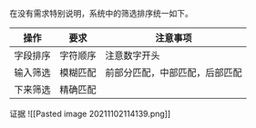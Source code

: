 在没有需求特别说明，系统中的筛选排序统一如下。

|  操作 |  要求  |  注意事项    |
| --- | --- | --- |
|  字段排序     |  字符顺序   |  注意数字开头  |
|  输入筛选   |   模糊匹配   |  前部分匹配，中部匹配，后部匹配    |
|     下来筛选       |    精确匹配 | |

证据
![[Pasted image 20211102114139.png]]
